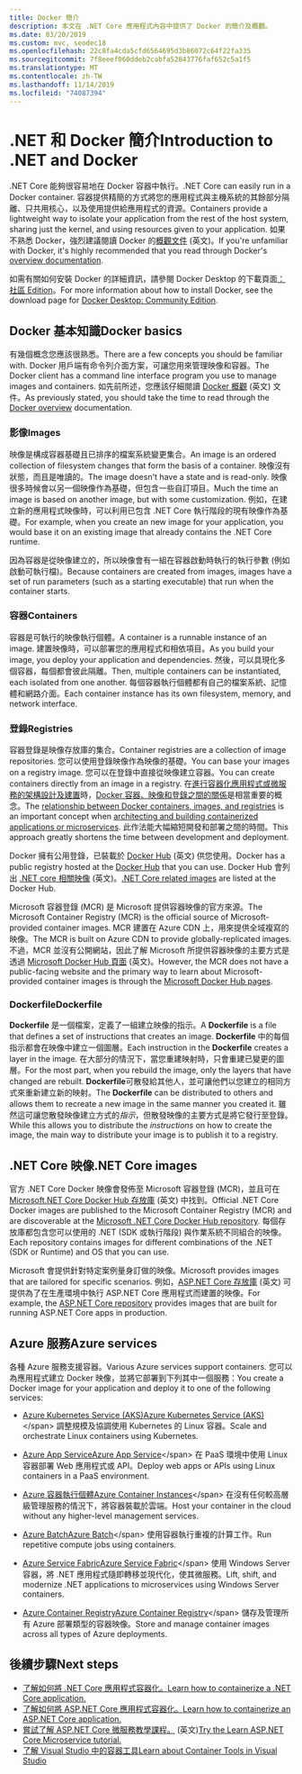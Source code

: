 ```yaml
---
title: Docker 簡介
description: 本文在 .NET Core 應用程式內容中提供了 Docker 的簡介及概觀。
ms.date: 03/20/2019
ms.custom: mvc, seodec18
ms.openlocfilehash: 22c8fa4cda5cfd6564695d3b86072c64f22fa335
ms.sourcegitcommit: 7f8eeef060ddeb2cabfa52843776faf652c5a1f5
ms.translationtype: MT
ms.contentlocale: zh-TW
ms.lasthandoff: 11/14/2019
ms.locfileid: "74087394"
---
```

# <a name="introduction-to-net-and-docker"></a><span data-ttu-id="83fee-103">.NET 和 Docker 簡介</span><span class="sxs-lookup"><span data-stu-id="83fee-103">Introduction to .NET and Docker</span></span>

<span data-ttu-id="83fee-104">.NET Core 能夠很容易地在 Docker 容器中執行。</span><span class="sxs-lookup"><span data-stu-id="83fee-104">.NET Core can easily run in a Docker container.</span></span> <span data-ttu-id="83fee-105">容器提供精簡的方式將您的應用程式與主機系統的其餘部分隔離、只共用核心，以及使用提供給應用程式的資源。</span><span class="sxs-lookup"><span data-stu-id="83fee-105">Containers provide a lightweight way to isolate your application from the rest of the host system, sharing just the kernel, and using resources given to your application.</span></span> <span data-ttu-id="83fee-106">如果不熟悉 Docker，強烈建議閱讀 Docker 的[概觀文件](https://docs.docker.com/engine/docker-overview/) \(英文\)。</span><span class="sxs-lookup"><span data-stu-id="83fee-106">If you're unfamiliar with Docker, it's highly recommended that you read through Docker's [overview documentation](https://docs.docker.com/engine/docker-overview/).</span></span>

<span data-ttu-id="83fee-107">如需有關如何安裝 Docker 的詳細資訊，請參閱 Docker Desktop 的下載頁面[：社區 Edition](https://www.docker.com/products/docker-desktop)。</span><span class="sxs-lookup"><span data-stu-id="83fee-107">For more information about how to install Docker, see the download page for [Docker Desktop: Community Edition](https://www.docker.com/products/docker-desktop).</span></span>

## <a name="docker-basics"></a><span data-ttu-id="83fee-108">Docker 基本知識</span><span class="sxs-lookup"><span data-stu-id="83fee-108">Docker basics</span></span>

<span data-ttu-id="83fee-109">有幾個概念您應該很熟悉。</span><span class="sxs-lookup"><span data-stu-id="83fee-109">There are a few concepts you should be familiar with.</span></span> <span data-ttu-id="83fee-110">Docker 用戶端有命令列介面方案，可讓您用來管理映像和容器。</span><span class="sxs-lookup"><span data-stu-id="83fee-110">The Docker client has a command line interface program you use to manage images and containers.</span></span> <span data-ttu-id="83fee-111">如先前所述，您應該仔細閱讀 [Docker 概觀](https://docs.docker.com/engine/docker-overview/) \(英文\) 文件。</span><span class="sxs-lookup"><span data-stu-id="83fee-111">As previously stated, you should take the time to read through the [Docker overview](https://docs.docker.com/engine/docker-overview/) documentation.</span></span> 

### <a name="images"></a><span data-ttu-id="83fee-112">影像</span><span class="sxs-lookup"><span data-stu-id="83fee-112">Images</span></span>

<span data-ttu-id="83fee-113">映像是構成容器基礎且已排序的檔案系統變更集合。</span><span class="sxs-lookup"><span data-stu-id="83fee-113">An image is an ordered collection of filesystem changes that form the basis of a container.</span></span> <span data-ttu-id="83fee-114">映像沒有狀態，而且是唯讀的。</span><span class="sxs-lookup"><span data-stu-id="83fee-114">The image doesn't have a state and is read-only.</span></span> <span data-ttu-id="83fee-115">映像很多時候會以另一個映像作為基礎，但包含一些自訂項目。</span><span class="sxs-lookup"><span data-stu-id="83fee-115">Much the time an image is based on another image, but with some customization.</span></span> <span data-ttu-id="83fee-116">例如，在建立新的應用程式映像時，可以利用已包含 .NET Core 執行階段的現有映像作為基礎。</span><span class="sxs-lookup"><span data-stu-id="83fee-116">For example, when you create an new image for your application, you would base it on an existing image that already contains the .NET Core runtime.</span></span>

<span data-ttu-id="83fee-117">因為容器是從映像建立的，所以映像會有一組在容器啟動時執行的執行參數 (例如啟動可執行檔)。</span><span class="sxs-lookup"><span data-stu-id="83fee-117">Because containers are created from images, images have a set of run parameters (such as a starting executable) that run when the container starts.</span></span>

### <a name="containers"></a><span data-ttu-id="83fee-118">容器</span><span class="sxs-lookup"><span data-stu-id="83fee-118">Containers</span></span>

<span data-ttu-id="83fee-119">容器是可執行的映像執行個體。</span><span class="sxs-lookup"><span data-stu-id="83fee-119">A container is a runnable instance of an image.</span></span> <span data-ttu-id="83fee-120">建置映像時，可以部署您的應用程式和相依項目。</span><span class="sxs-lookup"><span data-stu-id="83fee-120">As you build your image, you deploy your application and dependencies.</span></span> <span data-ttu-id="83fee-121">然後，可以具現化多個容器，每個都會彼此隔離。</span><span class="sxs-lookup"><span data-stu-id="83fee-121">Then, multiple containers can be instantiated, each isolated from one another.</span></span> <span data-ttu-id="83fee-122">每個容器執行個體都有自己的檔案系統、記憶體和網路介面。</span><span class="sxs-lookup"><span data-stu-id="83fee-122">Each container instance has its own filesystem, memory, and network interface.</span></span>

### <a name="registries"></a><span data-ttu-id="83fee-123">登錄</span><span class="sxs-lookup"><span data-stu-id="83fee-123">Registries</span></span>

<span data-ttu-id="83fee-124">容器登錄是映像存放庫的集合。</span><span class="sxs-lookup"><span data-stu-id="83fee-124">Container registries are a collection of image repositories.</span></span> <span data-ttu-id="83fee-125">您可以使用登錄映像作為映像的基礎。</span><span class="sxs-lookup"><span data-stu-id="83fee-125">You can base your images on a registry image.</span></span> <span data-ttu-id="83fee-126">您可以在登錄中直接從映像建立容器。</span><span class="sxs-lookup"><span data-stu-id="83fee-126">You can create containers directly from an image in a registry.</span></span> <span data-ttu-id="83fee-127">在[進行容器化應用程式或微服務的架構設計及建置](../../architecture/microservices/architect-microservice-container-applications/index.md)時，[Docker 容器、映像和登錄之間的關係](../../architecture/microservices/container-docker-introduction/docker-containers-images-registries.md)是相當重要的概念。</span><span class="sxs-lookup"><span data-stu-id="83fee-127">The [relationship between Docker containers, images, and registries](../../architecture/microservices/container-docker-introduction/docker-containers-images-registries.md) is an important concept when [architecting and building containerized applications or microservices](../../architecture/microservices/architect-microservice-container-applications/index.md).</span></span> <span data-ttu-id="83fee-128">此作法能大幅縮短開發和部署之間的時間。</span><span class="sxs-lookup"><span data-stu-id="83fee-128">This approach greatly shortens the time between development and deployment.</span></span>

<span data-ttu-id="83fee-129">Docker 擁有公用登錄，已裝載於 [Docker Hub](https://hub.docker.com/) \(英文\) 供您使用。</span><span class="sxs-lookup"><span data-stu-id="83fee-129">Docker has a public registry hosted at the [Docker Hub](https://hub.docker.com/) that you can use.</span></span> <span data-ttu-id="83fee-130">Docker Hub 會列出 [.NET core 相關映像](https://hub.docker.com/_/microsoft-dotnet-core/) \(英文\)。</span><span class="sxs-lookup"><span data-stu-id="83fee-130">[.NET Core related images](https://hub.docker.com/_/microsoft-dotnet-core/) are listed at the Docker Hub.</span></span> 

<span data-ttu-id="83fee-131">Microsoft 容器登錄 (MCR) 是 Microsoft 提供容器映像的官方來源。</span><span class="sxs-lookup"><span data-stu-id="83fee-131">The Microsoft Container Registry (MCR) is the official source of Microsoft-provided container images.</span></span> <span data-ttu-id="83fee-132">MCR 建置在 Azure CDN 上，用來提供全域複寫的映像。</span><span class="sxs-lookup"><span data-stu-id="83fee-132">The MCR is built on Azure CDN to provide globally-replicated images.</span></span> <span data-ttu-id="83fee-133">不過，MCR 並沒有公開網站，因此了解 Microsoft 所提供容器映像的主要方式是透過 [Microsoft Docker Hub 頁面](https://hub.docker.com/_/microsoft-dotnet-core/) \(英文\)。</span><span class="sxs-lookup"><span data-stu-id="83fee-133">However, the MCR does not have a public-facing website and the primary way to learn about Microsoft-provided container images is through the [Microsoft Docker Hub pages](https://hub.docker.com/_/microsoft-dotnet-core/).</span></span>

### <a name="dockerfile"></a><span data-ttu-id="83fee-134">Dockerfile</span><span class="sxs-lookup"><span data-stu-id="83fee-134">Dockerfile</span></span>

<span data-ttu-id="83fee-135">**Dockerfile** 是一個檔案，定義了一組建立映像的指示。</span><span class="sxs-lookup"><span data-stu-id="83fee-135">A **Dockerfile** is a file that defines a set of instructions that creates an image.</span></span> <span data-ttu-id="83fee-136">**Dockerfile** 中的每個指示都會在映像中建立一個圖層。</span><span class="sxs-lookup"><span data-stu-id="83fee-136">Each instruction in the **Dockerfile** creates a layer in the image.</span></span> <span data-ttu-id="83fee-137">在大部分的情況下，當您重建映射時，只會重建已變更的圖層。</span><span class="sxs-lookup"><span data-stu-id="83fee-137">For the most part, when you rebuild the image, only the layers that have changed are rebuilt.</span></span> <span data-ttu-id="83fee-138">**Dockerfile**可散發給其他人，並可讓他們以您建立的相同方式來重新建立新的映射。</span><span class="sxs-lookup"><span data-stu-id="83fee-138">The **Dockerfile** can be distributed to others and allows them to recreate a new image in the same manner you created it.</span></span> <span data-ttu-id="83fee-139">雖然這可讓您散發映像建立方式的*指示*，但散發映像的主要方式是將它發行至登錄。</span><span class="sxs-lookup"><span data-stu-id="83fee-139">While this allows you to distribute the *instructions* on how to create the image, the main way to distribute your image is to publish it to a registry.</span></span>

## <a name="net-core-images"></a><span data-ttu-id="83fee-140">.NET Core 映像</span><span class="sxs-lookup"><span data-stu-id="83fee-140">.NET Core images</span></span>

<span data-ttu-id="83fee-141">官方 .NET Core Docker 映像會發佈至 Microsoft 容器登錄 (MCR)，並且可在 [Microsoft.NET Core Docker Hub 存放庫](https://hub.docker.com/_/microsoft-dotnet-core/) \(英文\) 中找到。</span><span class="sxs-lookup"><span data-stu-id="83fee-141">Official .NET Core Docker images are published to the Microsoft Container Registry (MCR) and are discoverable at the [Microsoft .NET Core Docker Hub repository](https://hub.docker.com/_/microsoft-dotnet-core/).</span></span> <span data-ttu-id="83fee-142">每個存放庫都包含您可以使用的 .NET (SDK 或執行階段) 與作業系統不同組合的映像。</span><span class="sxs-lookup"><span data-stu-id="83fee-142">Each repository contains images for different combinations of the .NET (SDK or Runtime) and OS that you can use.</span></span> 

<span data-ttu-id="83fee-143">Microsoft 會提供針對特定案例量身訂做的映像。</span><span class="sxs-lookup"><span data-stu-id="83fee-143">Microsoft provides images that are tailored for specific scenarios.</span></span> <span data-ttu-id="83fee-144">例如，[ASP.NET Core 存放庫](https://hub.docker.com/_/microsoft-dotnet-core-aspnet/) \(英文\) 可提供為了在生產環境中執行 ASP.NET Core 應用程式而建置的映像。</span><span class="sxs-lookup"><span data-stu-id="83fee-144">For example, the [ASP.NET Core repository](https://hub.docker.com/_/microsoft-dotnet-core-aspnet/) provides images that are built for running ASP.NET Core apps in production.</span></span>

## <a name="azure-services"></a><span data-ttu-id="83fee-145">Azure 服務</span><span class="sxs-lookup"><span data-stu-id="83fee-145">Azure services</span></span>

<span data-ttu-id="83fee-146">各種 Azure 服務支援容器。</span><span class="sxs-lookup"><span data-stu-id="83fee-146">Various Azure services support containers.</span></span> <span data-ttu-id="83fee-147">您可以為應用程式建立 Docker 映像，並將它部署到下列其中一個服務：</span><span class="sxs-lookup"><span data-stu-id="83fee-147">You create a Docker image for your application and deploy it to one of the following services:</span></span>

- <span data-ttu-id="83fee-148">[Azure Kubernetes Service (AKS)](https://azure.microsoft.com/services/kubernetes-service/)</span><span class="sxs-lookup"><span data-stu-id="83fee-148">[Azure Kubernetes Service (AKS)](https://azure.microsoft.com/services/kubernetes-service/)\</span></span>
<span data-ttu-id="83fee-149">調整規模及協調使用 Kubernetes 的 Linux 容器。</span><span class="sxs-lookup"><span data-stu-id="83fee-149">Scale and orchestrate Linux containers using Kubernetes.</span></span>

- <span data-ttu-id="83fee-150">[Azure App Service](https://azure.microsoft.com/services/app-service/containers/)</span><span class="sxs-lookup"><span data-stu-id="83fee-150">[Azure App Service](https://azure.microsoft.com/services/app-service/containers/)\</span></span>
<span data-ttu-id="83fee-151">在 PaaS 環境中使用 Linux 容器部署 Web 應用程式或 API。</span><span class="sxs-lookup"><span data-stu-id="83fee-151">Deploy web apps or APIs using Linux containers in a PaaS environment.</span></span>

- <span data-ttu-id="83fee-152">[Azure 容器執行個體](https://azure.microsoft.com/services/container-instances/)</span><span class="sxs-lookup"><span data-stu-id="83fee-152">[Azure Container Instances](https://azure.microsoft.com/services/container-instances/)\</span></span>
<span data-ttu-id="83fee-153">在沒有任何較高層級管理服務的情況下，將容器裝載於雲端。</span><span class="sxs-lookup"><span data-stu-id="83fee-153">Host your container in the cloud without any higher-level management services.</span></span>

- <span data-ttu-id="83fee-154">[Azure Batch](https://azure.microsoft.com/services/batch/)</span><span class="sxs-lookup"><span data-stu-id="83fee-154">[Azure Batch](https://azure.microsoft.com/services/batch/)\</span></span>
<span data-ttu-id="83fee-155">使用容器執行重複的計算工作。</span><span class="sxs-lookup"><span data-stu-id="83fee-155">Run repetitive compute jobs using containers.</span></span>

- <span data-ttu-id="83fee-156">[Azure Service Fabric](https://azure.microsoft.com/services/service-fabric/)</span><span class="sxs-lookup"><span data-stu-id="83fee-156">[Azure Service Fabric](https://azure.microsoft.com/services/service-fabric/)\</span></span>
<span data-ttu-id="83fee-157">使用 Windows Server 容器，將 .NET 應用程式隨即轉移並現代化，使其微服務。</span><span class="sxs-lookup"><span data-stu-id="83fee-157">Lift, shift, and modernize .NET applications to microservices using Windows Server containers.</span></span>

- <span data-ttu-id="83fee-158">[Azure Container Registry](https://azure.microsoft.com/services/container-registry/)</span><span class="sxs-lookup"><span data-stu-id="83fee-158">[Azure Container Registry](https://azure.microsoft.com/services/container-registry/)\</span></span>
<span data-ttu-id="83fee-159">儲存及管理所有 Azure 部署類型的容器映像。</span><span class="sxs-lookup"><span data-stu-id="83fee-159">Store and manage container images across all types of Azure deployments.</span></span>

## <a name="next-steps"></a><span data-ttu-id="83fee-160">後續步驟</span><span class="sxs-lookup"><span data-stu-id="83fee-160">Next steps</span></span>

- [<span data-ttu-id="83fee-161">了解如何將 .NET Core 應用程式容器化。</span><span class="sxs-lookup"><span data-stu-id="83fee-161">Learn how to containerize a .NET Core application.</span></span>](build-container.md)
- [<span data-ttu-id="83fee-162">了解如何將 ASP.NET Core 應用程式容器化。</span><span class="sxs-lookup"><span data-stu-id="83fee-162">Learn how to containerize an ASP.NET Core application.</span></span>](/aspnet/core/host-and-deploy/docker/building-net-docker-images)
- <span data-ttu-id="83fee-163">[嘗試了解 ASP.NET Core 微服務教學課程。](https://dotnet.microsoft.com/learn/web/aspnet-microservice-tutorial/intro) \(英文\)</span><span class="sxs-lookup"><span data-stu-id="83fee-163">[Try the Learn ASP.NET Core Microservice tutorial.](https://dotnet.microsoft.com/learn/web/aspnet-microservice-tutorial/intro)</span></span>
- [<span data-ttu-id="83fee-164">了解 Visual Studio 中的容器工具</span><span class="sxs-lookup"><span data-stu-id="83fee-164">Learn about Container Tools in Visual Studio</span></span>](/visualstudio/containers/overview)
